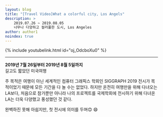 ```yaml
---
layout: blog
title: "[Travel Video]What a colorful city, Los Angels"
description: >  
    2019.07.26 ~ 2019.08.05  
    너무나 다양하고 컬러풀한 도시, Los Angeles
author: author1
noindex: true
---
```


{% include youtubelink.html id="oj_OdcboXu0" %}

***

__2019년 7월 26일부터 2019년 8월 5일까지__  
길고도 짧았던 미국여행

주 목적은 여행이 아닌 세계적인 컴퓨터 그래픽스 학회인 SIGGRAPH 2019 전시가 목적이었기 때문에 모든 기간을 다 놀 수는 없었다. 하지만 온전히 여행만을 위해 다녀오는 LA보다, 처음으로 참가뿐만 아니라 나의 프로젝트를 국제학회에 전시하기 위해 다녀온 LA는 더욱 다양했고 풍성했던 것 같다.

완벽하진 못해 아쉽지만, 첫 전시에 의미를 두며😊 :smile: